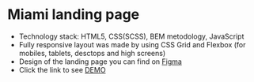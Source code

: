 # Miami landing page
  - Technology stack: HTML5, CSS(SCSS), BEM metodology, JavaScript
  - Fully responsive layout was made by using CSS Grid and Flexbox (for mobiles, tablets, desctops and high screens)
  - Design of the landing page you can find on [Figma](https://www.figma.com/file/nHz8bflIwJaWP3P99vKTH5/miami_home_new?node-id=16033%3A3)
  - Click the link to see [DEMO](https://oleksii-pinchuk.github.io/creative-bakery-landing/)
